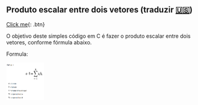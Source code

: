                                                          
## Produto escalar entre dois vetores  (traduzir [🇺🇸](https://github.com/charlyBraga/product-to-scale-between-two-arrays/blob/main/README.md))

[Click me](http://www.google.com){: .btn}

O objetivo deste simples código em C é fazer o produto escalar entre dois vetores, conforme fórmula abaixo.


Formula:

<img src="https://github.com/charlyBraga/product-to-scale-between-two-arrays/blob/main/formula_product_scale.png?raw=true" alt="MarineGEO circle logo" style="height: 100px; width:100px;"/>

